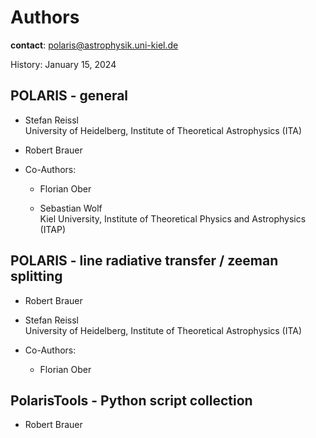 # Authors

**contact**: polaris@astrophysik.uni-kiel.de

History: January 15, 2024


## POLARIS - general

- Stefan Reissl\
University of Heidelberg, Institute of Theoretical Astrophysics (ITA)

- Robert Brauer


- Co-Authors:

  - Florian Ober

  - Sebastian Wolf\
    Kiel University, Institute of Theoretical Physics and Astrophysics (ITAP)


## POLARIS - line radiative transfer / zeeman splitting

- Robert Brauer

- Stefan Reissl\
University of Heidelberg, Institute of Theoretical Astrophysics (ITA)


- Co-Authors:

  - Florian Ober


## PolarisTools - Python script collection

- Robert Brauer
